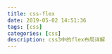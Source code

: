```yaml
---
title: css-flex
date: 2019-05-02 14:51:36
tags: [css]
categories: [css]
description: css3中的flex布局详解
---
```

